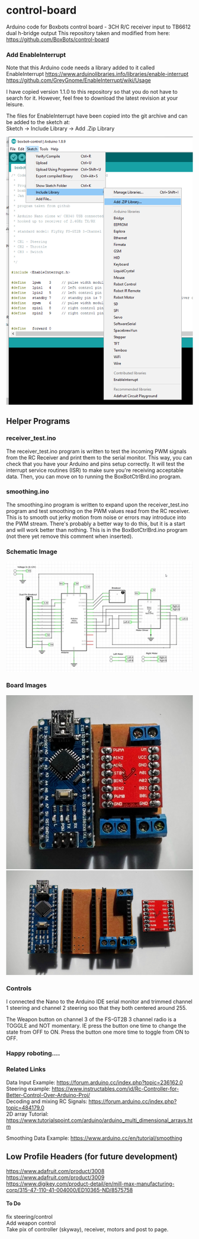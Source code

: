 # control-board
Arduino code for Boxbots control board - 3CH R/C receiver input to TB6612 dual h-bridge output
This repository taken and modified from here:  https://github.com/BoxBots/control-board

### Add EnableInterrupt
Note that this Arduino code needs a library added to it called EnableInterrupt
https://www.arduinolibraries.info/libraries/enable-interrupt  
https://github.com/GreyGnome/EnableInterrupt/wiki/Usage  

I have copied version 1.1.0 to this repository so that you do not have to search for it.  However, feel free to download the latest revision at your leisure.  

The files for EnableInterrupt have been copied into the git archive and can be added to the sketch at:  
Sketch -> Include Library -> Add .Zip Library  

![alt text][AddLibrary]

## Helper Programs  
### receiver_test.ino  
The receiver_test.ino program is written to test the incoming PWM signals from the RC Receiver and print them to the serial monitor.  This way, you can check that you have your Arduino and pins setup correctly.  It will test the interrupt service routines (ISR) to make sure you're receiving acceptable data.  Then, you can move on to running the BoxBotCtrlBrd.ino program.  

### smoothing.ino  
The smoothing.ino program is written to expand upon the receiver_test.ino program and test smoothing on the PWM values read from the RC receiver.  This is to smooth out jerky motion from noise or errors may introduce into the PWM stream.  There's probably a better way to do this, but it is a start and will work better than nothing.  This is in the BoxBotCtrlBrd.ino program (not there yet remove this comment when inserted).  

### Schematic Image
![alt text][schematic]

### Board Images
![alt text][hardware1]
![alt text][hardware2]

### Controls
I connected the Nano to the Arduino IDE serial monitor and trimmed channel 1 steering and channel 2 steering soo that they both centered around 255.  

The Weapon button on channel 3 of the FS-GT2B 3 channel radio is a TOGGLE and NOT momentary.  IE press the button one time to change the state from OFF to ON.  Press the button one more time to toggle from ON to OFF.  

### Happy roboting....


### Related Links
Data Input Example:  https://forum.arduino.cc/index.php?topic=236162.0  
Steering example:  https://www.instructables.com/id/Rc-Controller-for-Better-Control-Over-Arduino-Proj/  
Decoding and mixing RC Signals:  https://forum.arduino.cc/index.php?topic=484179.0  
2D array Tutorial:  https://www.tutorialspoint.com/arduino/arduino_multi_dimensional_arrays.htm  

Smoothing Data Example:  https://www.arduino.cc/en/tutorial/smoothing

## Low Profile Headers (for future development)
https://www.adafruit.com/product/3008  
https://www.adafruit.com/product/3009  
https://www.digikey.com/product-detail/en/mill-max-manufacturing-corp/315-47-110-41-004000/ED10365-ND/8575758  

#### To Do  
fix steering/control  
Add weapon control  
Take pix of controller (skyway), receiver, motors and post to page.  


[AddLibrary]:/Images/LibraryAddImage.png "Add Library Image"
[schematic]:/Images/control_board_sch_v1.jpg "Schematic"
[hardware1]:/Images/IMG_20160724_100326.jpg "Hardware Image"
[hardware2]:/Images/IMG_20160724_100359.jpg "Hardware Image"